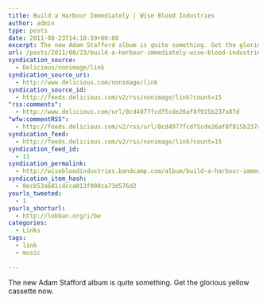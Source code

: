 ```yaml
---
title: Build a Harbour Immediately | Wise Blood Industries
author: admin
type: posts
date: 2011-08-23T14:10:59+00:00
excerpt: The new Adam Stafford album is quite something. Get the glorious yellow cassette now.
url: /posts/2011/08/23/build-a-harbour-immediately-wise-blood-industries/
syndication_source:
  - Delicious/nonimage/link
syndication_source_uri:
  - http://www.delicious.com/nonimage/link
syndication_source_id:
  - http://feeds.delicious.com/v2/rss/nonimage/link?count=15
"rss:comments":
  - http://www.delicious.com/url/8cd4977fcdf5cde26af8f915b237a87d
"wfw:commentRSS":
  - http://feeds.delicious.com/v2/rss/url/8cd4977fcdf5cde26af8f915b237a87d
syndication_feed:
  - http://feeds.delicious.com/v2/rss/nonimage/link?count=15
syndication_feed_id:
  - 11
syndication_permalink:
  - http://wisebloodindustries.bandcamp.com/album/build-a-harbour-immediately
syndication_item_hash:
  - 8ecb53a681cdcca013f000ca73d576d2
yourls_tweeted:
  - 1
yourls_shorturl:
  - http://lobban.org/i/be
categories:
  - Links
tags:
  - link
  - music

---
```

The new Adam Stafford album is quite something. Get the glorious yellow cassette now.